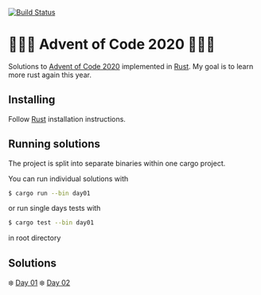 [![Build Status](https://travis-ci.org/Cadiac/adventofcode.svg?branch=2020)](https://travis-ci.org/Cadiac/adventofcode)

# 🎄🎄🎄 Advent of Code 2020 🎄🎄🎄  

Solutions to [Advent of Code 2020](https://adventofcode.com/) implemented in [Rust](https://www.rust-lang.org).
My goal is to learn more rust again this year.

## Installing

Follow [Rust](https://www.rust-lang.org/en-US/install.html) installation instructions.

## Running solutions

The project is split into separate binaries within one cargo project.

You can run individual solutions with

```bash
$ cargo run --bin day01
```

or run single days tests with

```bash
$ cargo test --bin day01
```

in root directory

## Solutions

❄️ [Day 01](src/bin/day01.rs)
❄️ [Day 02](src/bin/day02.rs)